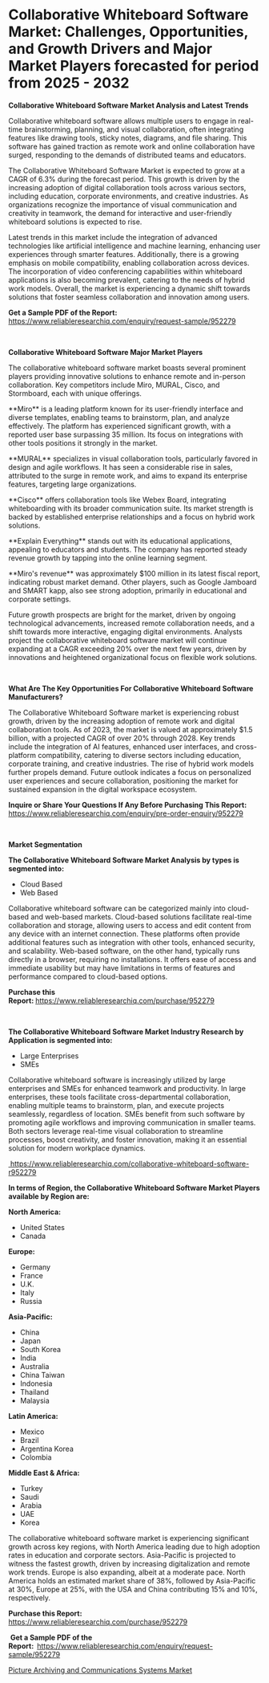 <p><h1>Collaborative Whiteboard Software Market: Challenges, Opportunities, and Growth Drivers and Major Market Players forecasted for period from 2025 - 2032</h1></p><p><strong>Collaborative Whiteboard Software Market Analysis and Latest Trends</strong></p>
<p><p>Collaborative whiteboard software allows multiple users to engage in real-time brainstorming, planning, and visual collaboration, often integrating features like drawing tools, sticky notes, diagrams, and file sharing. This software has gained traction as remote work and online collaboration have surged, responding to the demands of distributed teams and educators.</p><p>The Collaborative Whiteboard Software Market is expected to grow at a CAGR of 6.3% during the forecast period. This growth is driven by the increasing adoption of digital collaboration tools across various sectors, including education, corporate environments, and creative industries. As organizations recognize the importance of visual communication and creativity in teamwork, the demand for interactive and user-friendly whiteboard solutions is expected to rise.</p><p>Latest trends in this market include the integration of advanced technologies like artificial intelligence and machine learning, enhancing user experiences through smarter features. Additionally, there is a growing emphasis on mobile compatibility, enabling collaboration across devices. The incorporation of video conferencing capabilities within whiteboard applications is also becoming prevalent, catering to the needs of hybrid work models. Overall, the market is experiencing a dynamic shift towards solutions that foster seamless collaboration and innovation among users.</p></p>
<p><strong>Get a Sample PDF of the Report:&nbsp;</strong> <a href="https://www.reliableresearchiq.com/enquiry/request-sample/952279?utm_campaign=3048&utm_medium=2&utm_source=Github&utm_content=ia&utm_term=06032025&utm_id=collaborative-whiteboard-software">https://www.reliableresearchiq.com/enquiry/request-sample/952279</a></p>
<p>&nbsp;</p>
<p><strong>Collaborative Whiteboard Software Major Market Players</strong></p>
<p><p>The collaborative whiteboard software market boasts several prominent players providing innovative solutions to enhance remote and in-person collaboration. Key competitors include Miro, MURAL, Cisco, and Stormboard, each with unique offerings.</p><p>**Miro** is a leading platform known for its user-friendly interface and diverse templates, enabling teams to brainstorm, plan, and analyze effectively. The platform has experienced significant growth, with a reported user base surpassing 35 million. Its focus on integrations with other tools positions it strongly in the market.</p><p>**MURAL** specializes in visual collaboration tools, particularly favored in design and agile workflows. It has seen a considerable rise in sales, attributed to the surge in remote work, and aims to expand its enterprise features, targeting large organizations. </p><p>**Cisco** offers collaboration tools like Webex Board, integrating whiteboarding with its broader communication suite. Its market strength is backed by established enterprise relationships and a focus on hybrid work solutions. </p><p>**Explain Everything** stands out with its educational applications, appealing to educators and students. The company has reported steady revenue growth by tapping into the online learning segment.</p><p>**Miro's revenue** was approximately $100 million in its latest fiscal report, indicating robust market demand. Other players, such as Google Jamboard and SMART kapp, also see strong adoption, primarily in educational and corporate settings. </p><p>Future growth prospects are bright for the market, driven by ongoing technological advancements, increased remote collaboration needs, and a shift towards more interactive, engaging digital environments. Analysts project the collaborative whiteboard software market will continue expanding at a CAGR exceeding 20% over the next few years, driven by innovations and heightened organizational focus on flexible work solutions.</p></p>
<p>&nbsp;</p>
<p><strong>What Are The Key Opportunities For Collaborative Whiteboard Software Manufacturers?</strong></p>
<p><p>The Collaborative Whiteboard Software market is experiencing robust growth, driven by the increasing adoption of remote work and digital collaboration tools. As of 2023, the market is valued at approximately $1.5 billion, with a projected CAGR of over 20% through 2028. Key trends include the integration of AI features, enhanced user interfaces, and cross-platform compatibility, catering to diverse sectors including education, corporate training, and creative industries. The rise of hybrid work models further propels demand. Future outlook indicates a focus on personalized user experiences and secure collaboration, positioning the market for sustained expansion in the digital workspace ecosystem.</p></p>
<p><strong>Inquire or Share Your Questions If Any Before Purchasing This Report:</strong> <a href="https://www.reliableresearchiq.com/enquiry/pre-order-enquiry/952279?utm_campaign=3048&utm_medium=2&utm_source=Github&utm_content=ia&utm_term=06032025&utm_id=collaborative-whiteboard-software">https://www.reliableresearchiq.com/enquiry/pre-order-enquiry/952279</a></p>
<p>&nbsp;</p>
<p><strong>Market Segmentation</strong></p>
<p><strong>The Collaborative Whiteboard Software Market Analysis by types is segmented into:</strong></p>
<p><ul><li>Cloud Based</li><li>Web Based</li></ul></p>
<p><p>Collaborative whiteboard software can be categorized mainly into cloud-based and web-based markets. Cloud-based solutions facilitate real-time collaboration and storage, allowing users to access and edit content from any device with an internet connection. These platforms often provide additional features such as integration with other tools, enhanced security, and scalability. Web-based software, on the other hand, typically runs directly in a browser, requiring no installations. It offers ease of access and immediate usability but may have limitations in terms of features and performance compared to cloud-based options.</p></p>
<p><strong>Purchase this Report:&nbsp;</strong><a href="https://www.reliableresearchiq.com/purchase/952279?utm_campaign=3048&utm_medium=2&utm_source=Github&utm_content=ia&utm_term=06032025&utm_id=collaborative-whiteboard-software">https://www.reliableresearchiq.com/purchase/952279</a></p>
<p>&nbsp;</p>
<p><strong>The Collaborative Whiteboard Software Market Industry Research by Application is segmented into:</strong></p>
<p><ul><li>Large Enterprises</li><li>SMEs</li></ul></p>
<p><p>Collaborative whiteboard software is increasingly utilized by large enterprises and SMEs for enhanced teamwork and productivity. In large enterprises, these tools facilitate cross-departmental collaboration, enabling multiple teams to brainstorm, plan, and execute projects seamlessly, regardless of location. SMEs benefit from such software by promoting agile workflows and improving communication in smaller teams. Both sectors leverage real-time visual collaboration to streamline processes, boost creativity, and foster innovation, making it an essential solution for modern workplace dynamics.</p></p>
<p><a href="https://www.reliableresearchiq.com/collaborative-whiteboard-software-r952279?utm_campaign=3048&utm_medium=2&utm_source=Github&utm_content=ia&utm_term=06032025&utm_id=collaborative-whiteboard-software">&nbsp;https://www.reliableresearchiq.com/collaborative-whiteboard-software-r952279</a></p>
<p><strong>In terms of Region, the Collaborative Whiteboard Software Market Players available by Region are:</strong></p>
<p>
    <p> <strong> North America: </strong>
        <ul>
            <li>United States</li>
            <li>Canada</li>
        </ul>
        </p> 
    <p> <strong> Europe: </strong>
        <ul>
            <li>Germany</li>
            <li>France</li>
            <li>U.K.</li>
            <li>Italy</li>
            <li>Russia</li>
        </ul>
        </p> 
    <p> <strong> Asia-Pacific: </strong>
        <ul>
            <li>China</li>
            <li>Japan</li>
            <li>South Korea</li>
            <li>India</li>
            <li>Australia</li>
            <li>China Taiwan</li>
            <li>Indonesia</li>
            <li>Thailand</li>
            <li>Malaysia</li>
        </ul>
        </p> 
    <p> <strong> Latin America: </strong>
        <ul>
            <li>Mexico</li>
            <li>Brazil</li>
            <li>Argentina Korea</li>
            <li>Colombia</li>
        </ul>
        </p> 
    <p> <strong> Middle East & Africa: </strong>
        <ul>
            <li>Turkey</li>
            <li>Saudi</li>
            <li>Arabia</li>
            <li>UAE</li>
            <li>Korea</li>
        </ul>
    </p>
    </p>
<p><p>The collaborative whiteboard software market is experiencing significant growth across key regions, with North America leading due to high adoption rates in education and corporate sectors. Asia-Pacific is projected to witness the fastest growth, driven by increasing digitalization and remote work trends. Europe is also expanding, albeit at a moderate pace. North America holds an estimated market share of 38%, followed by Asia-Pacific at 30%, Europe at 25%, with the USA and China contributing 15% and 10%, respectively.</p></p>
<p><strong>Purchase this Report: </strong><a href="https://www.reliableresearchiq.com/purchase/952279?utm_campaign=3048&utm_medium=2&utm_source=Github&utm_content=ia&utm_term=06032025&utm_id=collaborative-whiteboard-software">https://www.reliableresearchiq.com/purchase/952279</a></p>
<p>&nbsp;<strong>Get a Sample PDF of the Report:&nbsp;&nbsp;</strong><a href="https://www.reliableresearchiq.com/enquiry/request-sample/952279?utm_campaign=3048&utm_medium=2&utm_source=Github&utm_content=ia&utm_term=06032025&utm_id=collaborative-whiteboard-software">https://www.reliableresearchiq.com/enquiry/request-sample/952279</a></p>
<p><strong></strong></p>
<p><p><a href="https://github.com/carylgrinko/Market-Research-Report-List-1/blob/main/picture-archiving-and-communications-systems-market.md?utm_campaign=3048&utm_medium=2&utm_source=Github&utm_content=ia&utm_term=06032025&utm_id=collaborative-whiteboard-software">Picture Archiving and Communications Systems Market</a></p></p>